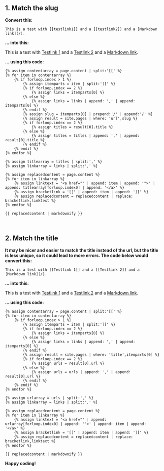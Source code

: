 ## 1. Match the slug

**Convert this:**

    This is a test with [[testlink1]] and a [[testlink2]] and a [Markdown link](/).

**... into this:**

This is a test with [Testlink 1](/testlink1) and a [Testlink 2](/testlink2) and a [Markdown link](/).

**... using this code:**

```
{% assign contentarray = page.content | split:'[[' %}
{% for item in contentarray %}
    {% if forloop.index > 1 %}
        {% assign itemparts = item | split:']]' %}
        {% if forloop.index == 2 %}
            {% assign links = itemparts[0] %}
        {% else %}
            {% assign links = links | append: ',' | append: itemparts[0] %}
        {% endif %}
        {% assign slug = itemparts[0] | prepend:'/' | append:'/' %}
        {% assign result = site.pages | where: 'url',slug %}
        {% if forloop.index == 2 %}
            {% assign titles = result[0].title %}
        {% else %}
            {% assign titles = titles | append: ',' | append: result[0].title %}
        {% endif %}
    {% endif %}
{% endfor %}

{% assign titlearray = titles | split:',' %}
{% assign linkarray = links | split:',' %}

{% assign replacedcontent = page.content %}
{% for item in linkarray %}
    {% assign linktext = '<a href="' | append: item | append: '">' | append: titlearray[forloop.index0] | append: '</a>' %}
    {% assign bracketlink = '[[' | append: item | append: ']]' %}
    {% assign replacedcontent = replacedcontent | replace: bracketlink,linktext %}
{% endfor %}

{{ replacedcontent | markdownify }}
```
&nbsp;

## 2. Match the title

**It may be nicer and easier to match the title instead of the url, but the title is less unique, so it could lead to more errors. The code below would convert this:**

    This is a test with [[Testlink 1]] and a [[Testlink 2]] and a [Markdown link](/).

**... into this:**

This is a test with [Testlink 1](/testlink1) and a [Testlink 2](/testlink2) and a [Markdown link](/).

**... using this code:**

```
{% assign contentarray = page.content | split:'[[' %}
{% for item in contentarray %}
    {% if forloop.index > 1 %}
        {% assign itemparts = item | split:']]' %}
        {% if forloop.index == 2 %}
            {% assign links = itemparts[0] %}
        {% else %}
            {% assign links = links | append: ',' | append: itemparts[0] %}
        {% endif %}
        {% assign result = site.pages | where: 'title',itemparts[0] %}
        {% if forloop.index == 2 %}
            {% assign urls = result[0].url %}
        {% else %}
            {% assign urls = urls | append: ',' | append: result[0].url %}
        {% endif %}
    {% endif %}
{% endfor %}

{% assign urlarray = urls | split:',' %}
{% assign linkarray = links | split:',' %}

{% assign replacedcontent = page.content %}
{% for item in linkarray %}
    {% assign linktext = '<a href="' | append: urlarray[forloop.index0] | append: '">' | append: item | append: '</a>' %}
    {% assign bracketlink = '[[' | append: item | append: ']]' %}
    {% assign replacedcontent = replacedcontent | replace: bracketlink,linktext %}
{% endfor %}

{{ replacedcontent | markdownify }}
```
        
**Happy coding!**
